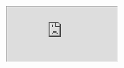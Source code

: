 <!DOCTYPE html>
<html lang="en">
<head>
    <meta charset="UTF-8">
    <title>测试</title>
	
</head>


<body>
<style>
	/* 可选的样式调整 */
	body {
		margin: 0;
		overflow: hidden; /* 隐藏滚动条 */
	}

	iframe {
		border: none;
		width: 100%;
		height: 100vh;
	}
</style>
<iframe src="https://qingdog.github.io/interview/"></iframe>

</body>
</html>
